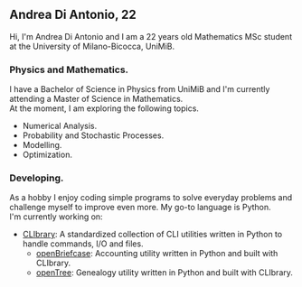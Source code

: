 ## Andrea Di Antonio, 22

Hi, I'm Andrea Di Antonio and I am a 22 years old Mathematics MSc student at the University of Milano-Bicocca, UniMiB. 

### Physics and Mathematics.

I have a Bachelor of Science in Physics from UniMiB and I'm currently attending a Master of Science in Mathematics.  
At the moment, I am exploring the following topics.
* Numerical Analysis.
* Probability and Stochastic Processes.
* Modelling.
* Optimization.

### Developing.

As a hobby I enjoy coding simple programs to solve everyday problems and challenge myself to improve even more. My go-to language is Python.  
I'm currently working on:
* [CLIbrary](https://github.com/diantonioandrea/CLIbrary): A standardized collection of CLI utilities written in Python to handle commands, I/O and files.
  * [openBriefcase](https://github.com/diantonioandrea/openBriefcase): Accounting utility written in Python and built with CLIbrary.
  * [openTree](https://github.com/diantonioandrea/openTree): Genealogy utility written in Python and built with CLIbrary.
